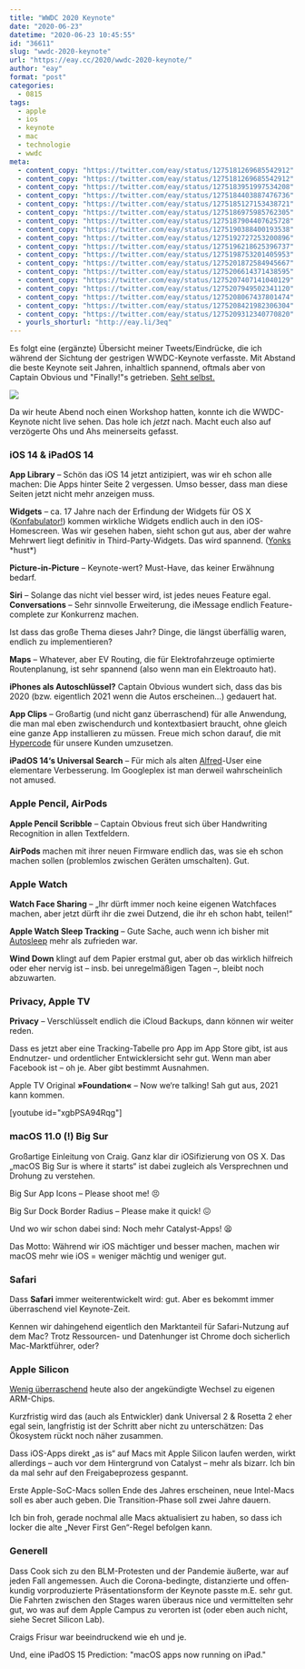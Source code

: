 ```yaml
---
title: "WWDC 2020 Keynote"
date: "2020-06-23"
datetime: "2020-06-23 10:45:55"
id: "36611"
slug: "wwdc-2020-keynote"
url: "https://eay.cc/2020/wwdc-2020-keynote/"
author: "eay"
format: "post"
categories:
  - 0815
tags:
  - apple
  - ios
  - keynote
  - mac
  - technologie
  - wwdc
meta:
  - content_copy: "https://twitter.com/eay/status/1275181269685542912"
  - content_copy: "https://twitter.com/eay/status/1275181269685542912"
  - content_copy: "https://twitter.com/eay/status/1275183951997534208"
  - content_copy: "https://twitter.com/eay/status/1275184403887476736"
  - content_copy: "https://twitter.com/eay/status/1275185127153438721"
  - content_copy: "https://twitter.com/eay/status/1275186975985762305"
  - content_copy: "https://twitter.com/eay/status/1275187904407625728"
  - content_copy: "https://twitter.com/eay/status/1275190388400193538"
  - content_copy: "https://twitter.com/eay/status/1275192727253200896"
  - content_copy: "https://twitter.com/eay/status/1275196218625396737"
  - content_copy: "https://twitter.com/eay/status/1275198753201405953"
  - content_copy: "https://twitter.com/eay/status/1275201872584945667"
  - content_copy: "https://twitter.com/eay/status/1275206614371438595"
  - content_copy: "https://twitter.com/eay/status/1275207407141040129"
  - content_copy: "https://twitter.com/eay/status/1275207949502341120"
  - content_copy: "https://twitter.com/eay/status/1275208067437801474"
  - content_copy: "https://twitter.com/eay/status/1275208421982306304"
  - content_copy: "https://twitter.com/eay/status/1275209312340770820"
  - yourls_shorturl: "http://eay.li/3eq"
---
```


Es folgt eine (ergänzte) Übersicht meiner Tweets/Eindrücke, die ich während der Sichtung der gestrigen WWDC-Keynote verfasste. Mit Abstand die beste Keynote seit Jahren, inhaltlich spannend, oftmals aber von Captain Obvious und "Finally!"s getrieben. [Seht selbst.](https://www.apple.com/apple-events/june-2020/)

![](https://eay.cc/uploads/2020/wwdc-2020.jpg)

Da wir heute Abend noch einen Workshop hatten, konnte ich die WWDC-Keynote nicht live sehen. Das hole ich _jetzt_ nach. Macht euch also auf verzögerte Ohs und Ahs meinerseits gefasst.

### iOS 14 & iPadOS 14

**App Library** – Schön das iOS 14 jetzt antizipiert, was wir eh schon alle machen: Die Apps hinter Seite 2 vergessen. Umso besser, dass man diese Seiten jetzt nicht mehr anzeigen muss.

**Widgets** – ca. 17 Jahre nach der Erfindung der Widgets für OS X ([Konfabulator!](https://en.wikipedia.org/wiki/Yahoo!_Widgets)) kommen wirkliche Widgets endlich auch in den iOS-Homescreen. Was wir gesehen haben, sieht schon gut aus, aber der wahre Mehrwert liegt definitiv in Third-Party-Widgets. Das wird spannend. ([Yonks](https://yonks.app/) \*hust\*)

**Picture-in-Picture** – Keynote-wert? Must-Have, das keiner Erwähnung bedarf.

**Siri** – Solange das nicht viel besser wird, ist jedes neues Feature egal. **Conversations** – Sehr sinnvolle Erweiterung, die iMessage endlich Feature-complete zur Konkurrenz machen.

Ist dass das große Thema dieses Jahr? Dinge, die längst überfällig waren, endlich zu implementieren?

**Maps** – Whatever, aber EV Routing, die für Elektrofahrzeuge optimierte Routenplanung, ist sehr spannend (also wenn man ein Elektroauto hat).

**iPhones als Autoschlüssel?** Captain Obvious wundert sich, dass das bis 2020 (bzw. eigentlich 2021 wenn die Autos erscheinen…) gedauert hat.

**App Clips** – Großartig (und nicht ganz überraschend) für alle Anwendung, die man mal eben zwischendurch und kontextbasiert braucht, ohne gleich eine ganze App installieren zu müssen. Freue mich schon darauf, die mit [Hypercode](https://hypercode.de/) für unsere Kunden umzusetzen.

**iPadOS 14‘s Universal Search** – Für mich als alten [Alfred](https://www.alfredapp.com/)\-User eine elementare Verbesserung. Im Googleplex ist man derweil wahrscheinlich not amused.

### Apple Pencil, AirPods

**Apple Pencil Scribble** – Captain Obvious freut sich über Handwriting Recognition in allen Textfeldern.

**AirPods** machen mit ihrer neuen Firmware endlich das, was sie eh schon machen sollen (problemlos zwischen Geräten umschalten). Gut.

### Apple Watch

**Watch Face Sharing** – „Ihr dürft immer noch keine eigenen Watchfaces machen, aber jetzt dürft ihr die zwei Dutzend, die ihr eh schon habt, teilen!“

**Apple Watch Sleep Tracking** – Gute Sache, auch wenn ich bisher mit [Autosleep](http://autosleep.tantsissa.com/) mehr als zufrieden war.

**Wind Down** klingt auf dem Papier erstmal gut, aber ob das wirklich hilfreich oder eher nervig ist – insb. bei unregelmäßigen Tagen –, bleibt noch abzuwarten.

### Privacy, Apple TV

**Privacy** – Verschlüsselt endlich die iCloud Backups, dann können wir weiter reden.

Dass es jetzt aber eine Tracking-Tabelle pro App im App Store gibt, ist aus Endnutzer- und ordentlicher Entwicklersicht sehr gut. Wenn man aber Facebook ist – oh je. Aber gibt bestimmt Ausnahmen.

Apple TV Original **»Foundation«** – Now we‘re talking! Sah gut aus, 2021 kann kommen.

\[youtube id="xgbPSA94Rqg"\]

### macOS 11.0 (!) Big Sur

Großartige Einleitung von Craig. Ganz klar dir iOSifizierung von OS X. Das „macOS Big Sur is where it starts“ ist dabei zugleich als Versprechnen und Drohung zu verstehen.

Big Sur App Icons – Please shoot me! 😣

Big Sur Dock Border Radius – Please make it quick! 😖

Und wo wir schon dabei sind: Noch mehr Catalyst-Apps! 😫

Das Motto: Während wir iOS mächtiger und besser machen, machen wir macOS mehr wie iOS = weniger mächtig und weniger gut.

### Safari

Dass **Safari** immer weiterentwickelt wird: gut. Aber es bekommt immer überraschend viel Keynote-Zeit.

Kennen wir dahingehend eigentlich den Marktanteil für Safari-Nutzung auf dem Mac? Trotz Ressourcen- und Datenhunger ist Chrome doch sicherlich Mac-Marktführer, oder?

### Apple Silicon

[Wenig überraschend](https://eay.cc/2020/apple-plans-to-announce-move-to-its-own-arm-based-mac-chips-at-wwdc/) heute also der angekündigte Wechsel zu eigenen ARM-Chips.

Kurzfristig wird das (auch als Entwickler) dank Universal 2 & Rosetta 2 eher egal sein, langfristig ist der Schritt aber nicht zu unterschätzen: Das Ökosystem rückt noch näher zusammen.

Dass iOS-Apps direkt „as is“ auf Macs mit Apple Silicon laufen werden, wirkt allerdings – auch vor dem Hintergrund von Catalyst – mehr als bizarr. Ich bin da mal sehr auf den Freigabeprozess gespannt.

Erste Apple-SoC-Macs sollen Ende des Jahres erscheinen, neue Intel-Macs soll es aber auch geben. Die Transition-Phase soll zwei Jahre dauern.

Ich bin froh, gerade nochmal alle Macs aktualisiert zu haben, so dass ich locker die alte „Never First Gen“-Regel befolgen kann.

### Generell

Dass Cook sich zu den BLM-Protesten und der Pandemie äußerte, war auf jeden Fall angemessen. Auch die Corona-bedingte, distanzierte und offen­kundig vorproduzierte Präsentationsform der Keynote passte m.E. sehr gut. Die Fahrten zwischen den Stages waren überaus nice und vermittelten sehr gut, wo was auf dem Apple Campus zu verorten ist (oder eben auch nicht, siehe Secret Silicon Lab).

Craigs Frisur war beeindruckend wie eh und je.

Und, eine iPadOS 15 Prediction: "macOS apps now running on iPad."

